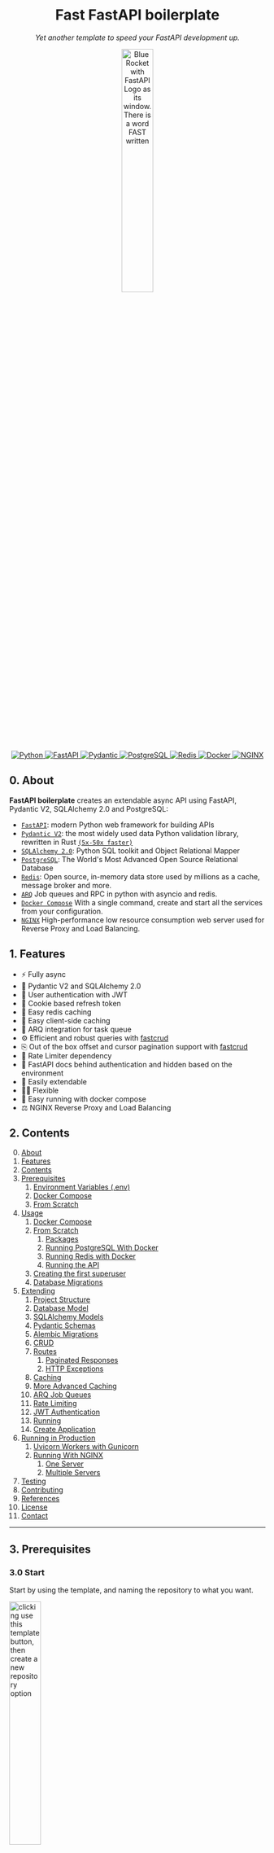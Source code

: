 <h1 align="center"> Fast FastAPI boilerplate</h1>
<p align="center" markdown=1>
  <i>Yet another template to speed your FastAPI development up.</i>
</p>

<p align="center">
  <a href="https://github.com/igormagalhaesr/FastAPI-boilerplate">
    <img src="https://user-images.githubusercontent.com/43156212/277095260-ef5d4496-8290-4b18-99b2-0c0b5500504e.png" alt="Blue Rocket with FastAPI Logo as its window. There is a word FAST written" width="35%" height="auto">
  </a>
</p>

<p align="center">
  <a href="">
      <img src="https://img.shields.io/badge/Python-3776AB?style=for-the-badge&logo=python&logoColor=white" alt="Python">
  </a>
  <a href="https://fastapi.tiangolo.com">
      <img src="https://img.shields.io/badge/FastAPI-005571?style=for-the-badge&logo=fastapi" alt="FastAPI">
  </a>
  <a href="https://docs.pydantic.dev/2.4/">
      <img src="https://img.shields.io/badge/Pydantic-E92063?logo=pydantic&logoColor=fff&style=for-the-badge" alt="Pydantic">
  </a>
  <a href="https://www.postgresql.org">
      <img src="https://img.shields.io/badge/PostgreSQL-316192?style=for-the-badge&logo=postgresql&logoColor=white" alt="PostgreSQL">
  </a>
  <a href="https://redis.io">
      <img src="https://img.shields.io/badge/Redis-DC382D?logo=redis&logoColor=fff&style=for-the-badge" alt="Redis">
  </a>
  <a href="https://docs.docker.com/compose/">
      <img src="https://img.shields.io/badge/Docker-2496ED?logo=docker&logoColor=fff&style=for-the-badge" alt="Docker">
  </a>
  <a href="https://nginx.org/en/">
      <img src="https://img.shields.io/badge/NGINX-009639?logo=nginx&logoColor=fff&style=for-the-badge" alt=NGINX>
  </a>
</p>

## 0. About

**FastAPI boilerplate** creates an extendable async API using FastAPI, Pydantic V2, SQLAlchemy 2.0 and PostgreSQL:

- [`FastAPI`](https://fastapi.tiangolo.com): modern Python web framework for building APIs
- [`Pydantic V2`](https://docs.pydantic.dev/2.4/): the most widely used data Python validation library, rewritten in Rust [`(5x-50x faster)`](https://docs.pydantic.dev/latest/blog/pydantic-v2-alpha/)
- [`SQLAlchemy 2.0`](https://docs.sqlalchemy.org/en/20/changelog/whatsnew_20.html): Python SQL toolkit and Object Relational Mapper
- [`PostgreSQL`](https://www.postgresql.org): The World's Most Advanced Open Source Relational Database
- [`Redis`](https://redis.io): Open source, in-memory data store used by millions as a cache, message broker and more.
- [`ARQ`](https://arq-docs.helpmanual.io) Job queues and RPC in python with asyncio and redis.
- [`Docker Compose`](https://docs.docker.com/compose/) With a single command, create and start all the services from your configuration.
- [`NGINX`](https://nginx.org/en/) High-performance low resource consumption web server used for Reverse Proxy and Load Balancing.

## 1. Features

- ⚡️ Fully async
- 🚀 Pydantic V2 and SQLAlchemy 2.0
- 🔐 User authentication with JWT
- 🍪 Cookie based refresh token
- 🏬 Easy redis caching
- 👜 Easy client-side caching
- 🚦 ARQ integration for task queue
- ⚙️ Efficient and robust queries with <a href="https://github.com/igorbenav/fastcrud">fastcrud</a>
- ⎘ Out of the box offset and cursor pagination support with <a href="https://github.com/igorbenav/fastcrud">fastcrud</a>
- 🛑 Rate Limiter dependency
- 👮 FastAPI docs behind authentication and hidden based on the environment
- 🦾 Easily extendable
- 🤸‍♂️ Flexible
- 🚚 Easy running with docker compose
- ⚖️ NGINX Reverse Proxy and Load Balancing

## 2. Contents

0. [About](#0-about)
1. [Features](#1-features)
1. [Contents](#2-contents)
1. [Prerequisites](#3-prerequisites)
   1. [Environment Variables (.env)](#31-environment-variables-env)
   1. [Docker Compose](#32-docker-compose-preferred)
   1. [From Scratch](#33-from-scratch)
1. [Usage](#4-usage)
   1. [Docker Compose](#41-docker-compose)
   1. [From Scratch](#42-from-scratch)
      1. [Packages](#421-packages)
      1. [Running PostgreSQL With Docker](#422-running-postgresql-with-docker)
      1. [Running Redis with Docker](#423-running-redis-with-docker)
      1. [Running the API](#424-running-the-api)
   1. [Creating the first superuser](#43-creating-the-first-superuser)
   1. [Database Migrations](#44-database-migrations)
1. [Extending](#5-extending)
   1. [Project Structure](#51-project-structure)
   1. [Database Model](#52-database-model)
   1. [SQLAlchemy Models](#53-sqlalchemy-models)
   1. [Pydantic Schemas](#54-pydantic-schemas)
   1. [Alembic Migrations](#55-alembic-migrations)
   1. [CRUD](#56-crud)
   1. [Routes](#57-routes)
      1. [Paginated Responses](#571-paginated-responses)
      1. [HTTP Exceptions](#572-http-exceptions)
   1. [Caching](#58-caching)
   1. [More Advanced Caching](#59-more-advanced-caching)
   1. [ARQ Job Queues](#510-arq-job-queues)
   1. [Rate Limiting](#511-rate-limiting)
   1. [JWT Authentication](#512-jwt-authentication)
   1. [Running](#513-running)
   1. [Create Application](#514-create-application)
1. [Running in Production](#6-running-in-production)
   1. [Uvicorn Workers with Gunicorn](#61-uvicorn-workers-with-gunicorn)
   1. [Running With NGINX](#62-running-with-nginx)
      1. [One Server](#621-one-server)
      1. [Multiple Servers](#622-multiple-servers)
1. [Testing](#7-testing)
1. [Contributing](#8-contributing)
1. [References](#9-references)
1. [License](#10-license)
1. [Contact](#11-contact)

______________________________________________________________________

## 3. Prerequisites

### 3.0 Start

Start by using the template, and naming the repository to what you want.

<p align="left">
    <img src="https://user-images.githubusercontent.com/43156212/277866726-975d1c98-b1c9-4c8e-b4bd-001c8a5728cb.png" alt="clicking use this template button, then create a new repository option" width="35%" height="auto">
</p>

Then clone your created repository (I'm using the base for the example)

```sh
git clone https://github.com/igormagalhaesr/FastAPI-boilerplate
```

> \[!TIP\]
> If you are in a hurry, you may use one of the following templates (containing a `.env`, `docker-compose.yml` and `Dockerfile`):

- [Running locally with uvicorn](https://gist.github.com/igorbenav/48ad745120c3f77817e094f3a609111a)
- [Runing in staging with gunicorn managing uvicorn workers](https://gist.github.com/igorbenav/d0518d4f6bdfb426d4036090f74905ee)
- [Running in production with NGINX](https://gist.github.com/igorbenav/232c3b73339d6ca74e2bf179a5ef48a1)

> \[!WARNING\]
> Do not forget to place `docker-compose.yml` and `Dockerfile` in the `root` folder, while `.env` should be in the `src` folder.

### 3.1 Environment Variables (.env)

Then create a `.env` file inside `src` directory:

```sh
touch .env
```

Inside of `.env`, create the following app settings variables:

```
# ------------- app settings -------------
APP_NAME="Your app name here"
APP_DESCRIPTION="Your app description here"
APP_VERSION="0.1"
CONTACT_NAME="Your name"
CONTACT_EMAIL="Your email"
LICENSE_NAME="The license you picked"
```

For the database ([`if you don't have a database yet, click here`](#422-running-postgresql-with-docker)), create:

```
# ------------- database -------------
POSTGRES_USER="your_postgres_user"
POSTGRES_PASSWORD="your_password"
POSTGRES_SERVER="your_server" # default "localhost", if using docker compose you should use "db"
POSTGRES_PORT=5432 # default "5432", if using docker compose you should use "5432"
POSTGRES_DB="your_db"
```

For database administration using PGAdmin create the following variables in the .env file

```
# ------------- pgadmin -------------
PGADMIN_DEFAULT_EMAIL="your_email_address"
PGADMIN_DEFAULT_PASSWORD="your_password"
PGADMIN_LISTEN_PORT=80
```

To connect to the database, log into the PGAdmin console with the values specified in `PGADMIN_DEFAULT_EMAIL` and `PGADMIN_DEFAULT_PASSWORD`.

Once in the main PGAdmin screen, click Add Server:

![pgadmin-connect](https://github.com/igorbenav/docs-images/blob/main/289698727-e15693b6-fae9-4ec6-a597-e70ab6f44133-3.png?raw=true)

1. Hostname/address is `db` (if using containers)
1. Is the value you specified in `POSTGRES_PORT`
1. Leave this value as `postgres`
1. is the value you specified in `POSTGRES_USER`
1. Is the value you specified in `POSTGRES_PASSWORD`

For crypt:
Start by running

```sh
openssl rand -hex 32
```

And then create in `.env`:

```
# ------------- crypt -------------
SECRET_KEY= # result of openssl rand -hex 32
ALGORITHM= # pick an algorithm, default HS256
ACCESS_TOKEN_EXPIRE_MINUTES= # minutes until token expires, default 30
REFRESH_TOKEN_EXPIRE_DAYS= # days until token expires, default 7
```

Then for the first admin user:

```
# ------------- admin -------------
ADMIN_NAME="your_name"
ADMIN_EMAIL="your_email"
ADMIN_USERNAME="your_username"
ADMIN_PASSWORD="your_password"
```

For redis caching:

```
# ------------- redis cache-------------
REDIS_CACHE_HOST="your_host" # default "localhost", if using docker compose you should use "redis"
REDIS_CACHE_PORT=6379 # default "6379", if using docker compose you should use "6379"
```

And for client-side caching:

```
# ------------- redis client-side cache -------------
CLIENT_CACHE_MAX_AGE=30 # default "30"
```

For ARQ Job Queues:

```
# ------------- redis queue -------------
REDIS_QUEUE_HOST="your_host" # default "localhost", if using docker compose you should use "redis"
REDIS_QUEUE_PORT=6379 # default "6379", if using docker compose you should use "6379"
```

> \[!WARNING\]
> You may use the same redis for both caching and queue while developing, but the recommendation is using two separate containers for production.

To create the first tier:

```
# ------------- first tier -------------
TIER_NAME="free"
```

For the rate limiter:

```
# ------------- redis rate limit -------------
REDIS_RATE_LIMIT_HOST="localhost"   # default="localhost", if using docker compose you should use "redis"
REDIS_RATE_LIMIT_PORT=6379          # default=6379, if using docker compose you should use "6379"


# ------------- default rate limit settings -------------
DEFAULT_RATE_LIMIT_LIMIT=10         # default=10
DEFAULT_RATE_LIMIT_PERIOD=3600      # default=3600
```

For tests (optional to run):

```
# ------------- test -------------
TEST_NAME="Tester User"
TEST_EMAIL="test@tester.com"
TEST_USERNAME="testeruser"
TEST_PASSWORD="Str1ng$t"
```

And Finally the environment:

```
# ------------- environment -------------
ENVIRONMENT="local"
```

`ENVIRONMENT` can be one of `local`, `staging` and `production`, defaults to local, and changes the behavior of api `docs` endpoints:

- **local:** `/docs`, `/redoc` and `/openapi.json` available
- **staging:** `/docs`, `/redoc` and `/openapi.json` available for superusers
- **production:** `/docs`, `/redoc` and `/openapi.json` not available

### 3.2 Docker Compose (preferred)

To do it using docker compose, ensure you have docker and docker compose installed, then:
While in the base project directory (FastAPI-boilerplate here), run:

```sh
docker compose up
```

You should have a `web` container, `postgres` container, a `worker` container and a `redis` container running.
Then head to `http://127.0.0.1:8000/docs`.

### 3.3 From Scratch

Install poetry:

```sh
pip install poetry
```

## 4. Usage

### 4.1 Docker Compose

If you used docker compose, your setup is done. You just need to ensure that when you run (while in the base folder):

```sh
docker compose up
```

You get the following outputs (in addition to many other outputs):

```sh
fastapi-boilerplate-worker-1  | ... redis_version=x.x.x mem_usage=999K clients_connected=1 db_keys=0
...
fastapi-boilerplate-db-1      | ... [1] LOG:  database system is ready to accept connections
...
fastapi-boilerplate-web-1     | INFO:     Application startup complete.
```

So you may skip to [5. Extending](#5-extending).

### 4.2 From Scratch

#### 4.2.1. Packages

In the `root` directory (`FastAPI-boilerplate` if you didn't change anything), run to install required packages:

```sh
poetry install
```

Ensuring it ran without any problem.

#### 4.2.2. Running PostgreSQL With Docker

> \[!NOTE\]
> If you already have a PostgreSQL running, you may skip this step.

Install docker if you don't have it yet, then run:

```sh
docker pull postgres
```

And pick the port, name, user and password, replacing the fields:

```sh
docker run -d \
    -p {PORT}:{PORT} \
    --name {NAME} \
    -e POSTGRES_PASSWORD={PASSWORD} \
    -e POSTGRES_USER={USER} \
    postgres
```

Such as:

```sh
docker run -d \
    -p 5432:5432 \
    --name postgres \
    -e POSTGRES_PASSWORD=1234 \
    -e POSTGRES_USER=postgres \
    postgres
```

#### 4.2.3. Running redis With Docker

> \[!NOTE\]
> If you already have a redis running, you may skip this step.

Install docker if you don't have it yet, then run:

```sh
docker pull redis:alpine
```

And pick the name and port, replacing the fields:

```sh
docker run -d \
  --name {NAME}  \
  -p {PORT}:{PORT} \
redis:alpine
```

Such as

```sh
docker run -d \
  --name redis  \
  -p 6379:6379 \
redis:alpine
```

#### 4.2.4. Running the API

While in the `root` folder, run to start the application with uvicorn server:

```sh
poetry run uvicorn src.app.main:app --reload
```

> \[!TIP\]
> The --reload flag enables auto-reload once you change (and save) something in the project

### 4.3 Creating the first superuser

#### 4.3.1 Docker Compose

> \[!WARNING\]
> Make sure DB and tables are created before running create_superuser (db should be running and the api should run at least once before)

If you are using docker compose, you should uncomment this part of the docker-compose.yml:

```
  #-------- uncomment to create first superuser --------
  # create_superuser:
  #   build:
  #     context: .
  #     dockerfile: Dockerfile
  #   env_file:
  #     - ./src/.env
  #   depends_on:
  #     - db
  #   command: python -m src.scripts.create_first_superuser
  #   volumes:
  #     - ./src:/code/src
```

Getting:

```
  #-------- uncomment to create first superuser --------
  create_superuser:
    build:
      context: .
      dockerfile: Dockerfile
    env_file:
      - ./src/.env
    depends_on:
      - db
    command: python -m src.scripts.create_first_superuser
    volumes:
      - ./src:/code/src
```

While in the base project folder run to start the services:

```sh
docker-compose up -d
```

It will automatically run the create_superuser script as well, but if you want to rerun eventually:

```sh
docker-compose run --rm create_superuser
```

to stop the create_superuser service:

```sh
docker-compose stop create_superuser
```

#### 4.3.2 From Scratch

While in the `root` folder, run (after you started the application at least once to create the tables):

```sh
poetry run python -m src.scripts.create_first_superuser
```

### 4.3.3 Creating the first tier

> \[!WARNING\]
> Make sure DB and tables are created before running create_tier (db should be running and the api should run at least once before)

To create the first tier it's similar, you just replace `create_superuser` for `create_tier` service or `create_first_superuser` to `create_first_tier` for scripts. If using `docker compose`, do not forget to uncomment the `create_tier` service in `docker-compose.yml`.

### 4.4 Database Migrations

If you are using the db in docker, you need to change this in `docker-compose.yml` to run migrations:

```sh
  db:
    image: postgres:13
    env_file:
      - ./src/.env
    volumes:
      - postgres-data:/var/lib/postgresql/data
    # -------- replace with comment to run migrations with docker --------
    expose:
      - "5432"
    # ports:
    #  - 5432:5432
```

Getting:

```sh
  db:
    ...
    # expose:
    #  - "5432"
    ports:
      - 5432:5432
```

While in the `src` folder, run Alembic migrations:

```sh
poetry run alembic revision --autogenerate
```

And to apply the migration

```sh
poetry run alembic upgrade head
```

\[!NOTE\]

> If you do not have poetry, you may run it without poetry after running `pip install alembic`

## 5. Extending

### 5.1 Project Structure

First, you may want to take a look at the project structure and understand what each file is doing.

```sh
.
├── Dockerfile                        # Dockerfile for building the application container.
├── docker-compose.yml                # Docker Compose file for defining multi-container applications.
├── pyproject.toml                    # Poetry configuration file with project metadata and dependencies.
├── README.md                         # Project README providing information and instructions.
├── LICENSE.md                        # License file for the project.
│
├── tests                             # Unit and integration tests for the application.
│   ├── __init__.py
│   ├── conftest.py                   # Configuration and fixtures for pytest.
│   ├── helper.py                     # Helper functions for tests.
│   └── test_user.py                  # Test cases for user-related functionality.
│
└── src                               # Source code directory.
    ├── __init__.py                   # Initialization file for the src package.
    ├── alembic.ini                   # Configuration file for Alembic (database migration tool).
    ├── poetry.lock                   # Poetry lock file specifying exact versions of dependencies.
    │
    ├── app                           # Main application directory.
    │   ├── __init__.py               # Initialization file for the app package.
    │   ├── main.py                   # Main entry point of the FastAPI application.
    │   │
    │   │
    │   ├── api                       # Folder containing API-related logic.
    │   │   ├── __init__.py
    │   │   ├── dependencies.py       # Defines dependencies for use across API endpoints.
    │   │   │
    │   │   └── v1                    # Version 1 of the API.
    │   │       ├── __init__.py
    │   │       ├── login.py          # API route for user login.
    │   │       ├── logout.py         # API route for user logout.
    │   │       ├── posts.py          # API routes for post operations.
    │   │       ├── rate_limits.py    # API routes for rate limiting functionalities.
    │   │       ├── tasks.py          # API routes for task management.
    │   │       ├── tiers.py          # API routes for user tier functionalities.
    │   │       └── users.py          # API routes for user management.
    │   │
    │   ├── core                      # Core utilities and configurations for the application.
    │   │   ├── __init__.py
    │   │   ├── config.py             # Configuration settings for the application.
    │   │   ├── logger.py             # Configuration for application logging.
    │   │   ├── schemas.py            # Pydantic schemas for data validation.
    │   │   ├── security.py           # Security utilities, such as password hashing.
    │   │   ├── setup.py              # Setup file for the FastAPI app instance.
    │   │   │
    │   │   ├── db                    # Core Database related modules.
    │   │   │   ├── __init__.py
    │   │   │   ├── crud_token_blacklist.py  # CRUD operations for token blacklist.
    │   │   │   ├── database.py       # Database connectivity and session management.
    │   │   │   ├── models.py         # Core Database models.
    │   │   │   └── token_blacklist.py  # Model for token blacklist functionality.
    │   │   │
    │   │   ├── exceptions            # Custom exception classes.
    │   │   │   ├── __init__.py
    │   │   │   ├── cache_exceptions.py   # Exceptions related to cache operations.
    │   │   │   └── http_exceptions.py    # HTTP-related exceptions.
    │   │   │
    │   │   ├── utils                 # Utility functions and helpers.
    │   │   │   ├── __init__.py
    │   │   │   ├── cache.py          # Cache-related utilities.
    │   │   │   ├── queue.py          # Utilities for task queue management.
    │   │   │   └── rate_limit.py     # Rate limiting utilities.
    │   │   │
    │   │   └── worker                # Worker script for background tasks.
    │   │       ├── __init__.py
    │   │       ├── settings.py       # Worker configuration and settings.
    │   │       └── functions.py      # Async task definitions and management.
    │   │
    │   ├── crud                      # CRUD operations for the application.
    │   │   ├── __init__.py
    │   │   ├── crud_base.py          # Base class for CRUD operations.
    │   │   ├── crud_posts.py         # CRUD operations for posts.
    │   │   ├── crud_rate_limit.py    # CRUD operations for rate limiting.
    │   │   ├── crud_tier.py          # CRUD operations for user tiers.
    │   │   ├── crud_users.py         # CRUD operations for users.
    │   │   └── helper.py             # Helper functions for CRUD operations.
    │   │
    │   ├── logs                      # Directory for log files.
    │   │   └── app.log               # Log file for the application.
    │   │
    │   ├── middleware                # Middleware components for the application.
    │   │   └── client_cache_middleware.py  # Middleware for client-side caching.
    │   │
    │   ├── models                    # ORM models for the application (Deprecated/Unused).
    │   │   ├── __init__.py
    │   │   ├── post.py               # ORM model for posts.
    │   │   ├── rate_limit.py         # ORM model for rate limiting.
    │   │   ├── tier.py               # ORM model for user tiers.
    │   │   └── user.py               # ORM model for users.
    │   │
    │   └── schemas                   # Pydantic schemas for data validation.
    │       ├── __init__.py
    │       ├── job.py                # Schema for background jobs.
    │       ├── post.py               # Schema for post data.
    │       ├── rate_limit.py         # Schema for rate limiting data.
    │       ├── tier.py               # Schema for user tier data.
    │       └── user.py               # Schema for user data.
    │
    ├── migrations                    # Alembic migration scripts for database changes.
    │   ├── README
    │   ├── env.py                    # Environment configuration for Alembic.
    │   ├── script.py.mako            # Template script for Alembic migrations.
    │   │
    │   └── versions                  # Individual migration scripts.
    │       └── README.MD
    │
    └── scripts                       # Utility scripts for the application.
        ├── __init__.py
        ├── create_first_superuser.py # Script to create the first superuser.
        └── create_first_tier.py      # Script to create the first user tier.
```

### 5.2 Database Model

Create the new entities and relationships and add them to the model <br>
![diagram](https://user-images.githubusercontent.com/43156212/284426387-bdafc637-0473-4b71-890d-29e79da288cf.png)

#### 5.2.1 Token Blacklist

Note that this table is used to blacklist the `JWT` tokens (it's how you log a user out) <br>
![diagram](https://user-images.githubusercontent.com/43156212/284426382-b2f3c0ca-b8ea-4f20-b47e-de1bad2ca283.png)

### 5.3 SQLAlchemy Models

Inside `app/models`, create a new `entity.py` for each new entity (replacing entity with the name) and define the attributes according to [SQLAlchemy 2.0 standards](https://docs.sqlalchemy.org/en/20/orm/mapping_styles.html#orm-mapping-styles):

> \[!WARNING\]
> Note that since it inherits from `Base`, the new model is mapped as a python `dataclass`, so optional attributes (arguments with a default value) should be defined after required  attributes.

```python
from sqlalchemy import String, DateTime
from sqlalchemy.orm import Mapped, mapped_column, relationship

from app.core.db.database import Base


class Entity(Base):
    __tablename__ = "entity"

    id: Mapped[int] = mapped_column("id", autoincrement=True, nullable=False, unique=True, primary_key=True, init=False)
    name: Mapped[str] = mapped_column(String(30))
    ...
```

### 5.4 Pydantic Schemas

Inside `app/schemas`, create a new `entity.py` for for each new entity (replacing entity with the name) and create the schemas according to [Pydantic V2](https://docs.pydantic.dev/latest/#pydantic-examples) standards:

```python
from typing import Annotated

from pydantic import BaseModel, EmailStr, Field, HttpUrl, ConfigDict


class EntityBase(BaseModel):
    name: Annotated[
        str,
        Field(min_length=2, max_length=30, examples=["Entity Name"]),
    ]


class Entity(EntityBase):
    ...


class EntityRead(EntityBase):
    ...


class EntityCreate(EntityBase):
    ...


class EntityCreateInternal(EntityCreate):
    ...


class EntityUpdate(BaseModel):
    ...


class EntityUpdateInternal(BaseModel):
    ...


class EntityDelete(BaseModel):
    model_config = ConfigDict(extra="forbid")

    is_deleted: bool
    deleted_at: datetime
```

### 5.5 Alembic Migrations

Then, while in the `src` folder, run Alembic migrations:

```sh
poetry run alembic revision --autogenerate
```

And to apply the migration

```sh
poetry run alembic upgrade head
```

### 5.6 CRUD

Inside `app/crud`, create a new `crud_entities.py` inheriting from `FastCRUD` for each new entity:

```python
from fastcrud import FastCRUD

from app.models.entity import Entity
from app.schemas.entity import EntityCreateInternal, EntityUpdate, EntityUpdateInternal, EntityDelete

CRUDEntity = FastCRUD[Entity, EntityCreateInternal, EntityUpdate, EntityUpdateInternal, EntityDelete]
crud_entity = CRUDEntity(Entity)
```

So, for users:

```python
# crud_users.py
from app.model.user import User
from app.schemas.user import UserCreateInternal, UserUpdate, UserUpdateInternal, UserDelete

CRUDUser = FastCRUD[User, UserCreateInternal, UserUpdate, UserUpdateInternal, UserDelete]
crud_users = CRUDUser(User)
```

#### 5.6.1 Get

When actually using the crud in an endpoint, to get data you just pass the database connection and the attributes as kwargs:

```python
# Here I'm getting the first user with email == user.email (email is unique in this case)
user = await crud_users.get(db=db, email=user.email)
```

#### 5.6.2 Get Multi

To get a list of objects with the attributes, you should use the get_multi:

```python
# Here I'm getting at most 10 users with the name 'User Userson' except for the first 3
user = await crud_users.get_multi(db=db, offset=3, limit=100, name="User Userson")
```

> \[!WARNING\]
> Note that get_multi returns a python `dict`.

Which will return a python dict with the following structure:

```javascript
{
  "data": [
    {
      "id": 4,
      "name": "User Userson",
      "username": "userson4",
      "email": "user.userson4@example.com",
      "profile_image_url": "https://profileimageurl.com"
    },
    {
      "id": 5,
      "name": "User Userson",
      "username": "userson5",
      "email": "user.userson5@example.com",
      "profile_image_url": "https://profileimageurl.com"
    }
  ],
  "total_count": 2,
  "has_more": false,
  "page": 1,
  "items_per_page": 10
}
```

#### 5.6.3 Create

To create, you pass a `CreateSchemaType` object with the attributes, such as a `UserCreate` pydantic schema:

```python
from app.schemas.user import UserCreate

# Creating the object
user_internal = UserCreate(name="user", username="myusername", email="user@example.com")

# Passing the object to be created
crud_users.create(db=db, object=user_internal)
```

#### 5.6.4 Exists

To just check if there is at least one row that matches a certain set of attributes, you should use `exists`

```python
# This queries only the email variable
# It returns True if there's at least one or False if there is none
crud_users.exists(db=db, email=user @ example.com)
```

#### 5.6.5 Count

You can also get the count of a certain object with the specified filter:

```python
# Here I'm getting the count of users with the name 'User Userson'
user = await crud_users.count(db=db, name="User Userson")
```

#### 5.6.6 Update

To update you pass an `object` which may be a `pydantic schema` or just a regular `dict`, and the kwargs.
You will update with `objects` the rows that match your `kwargs`.

```python
# Here I'm updating the user with username == "myusername".
# #I'll change his name to "Updated Name"
crud_users.update(db=db, object={"name": "Updated Name"}, username="myusername")
```

#### 5.6.7 Delete

To delete we have two options:

- db_delete: actually deletes the row from the database
- delete:
  - adds `"is_deleted": True` and `deleted_at: datetime.now(UTC)` if the model inherits from `PersistentDeletion` (performs a soft delete), but keeps the object in the database.
  - actually deletes the row from the database if the model does not inherit from `PersistentDeletion`

```python
# Here I'll just change is_deleted to True
crud_users.delete(db=db, username="myusername")

# Here I actually delete it from the database
crud_users.db_delete(db=db, username="myusername")
```

#### 5.6.8 Get Joined

To retrieve data with a join operation, you can use the get_joined method from your CRUD module. Here's how to do it:

```python
# Fetch a single record with a join on another model (e.g., User and Tier).
result = await crud_users.get_joined(
    db=db,  # The SQLAlchemy async session.
    join_model=Tier,  # The model to join with (e.g., Tier).
    schema_to_select=UserSchema,  # Pydantic schema for selecting User model columns (optional).
    join_schema_to_select=TierSchema,  # Pydantic schema for selecting Tier model columns (optional).
)
```

**Relevant Parameters:**

- `join_model`: The model you want to join with (e.g., Tier).
- `join_prefix`: Optional prefix to be added to all columns of the joined model. If None, no prefix is added.
- `join_on`: SQLAlchemy Join object for specifying the ON clause of the join. If None, the join condition is auto-detected based on foreign keys.
- `schema_to_select`: A Pydantic schema to select specific columns from the primary model (e.g., UserSchema).
- `join_schema_to_select`: A Pydantic schema to select specific columns from the joined model (e.g., TierSchema).
- `join_type`: pecifies the type of join operation to perform. Can be "left" for a left outer join or "inner" for an inner join. Default "left".
- `kwargs`: Filters to apply to the primary query.

This method allows you to perform a join operation, selecting columns from both models, and retrieve a single record.

#### 5.6.9 Get Multi Joined

Similarly, to retrieve multiple records with a join operation, you can use the get_multi_joined method. Here's how:

```python
# Retrieve a list of objects with a join on another model (e.g., User and Tier).
result = await crud_users.get_multi_joined(
    db=db,  # The SQLAlchemy async session.
    join_model=Tier,  # The model to join with (e.g., Tier).
    join_prefix="tier_",  # Optional prefix for joined model columns.
    join_on=and_(User.tier_id == Tier.id, User.is_superuser == True),  # Custom join condition.
    schema_to_select=UserSchema,  # Pydantic schema for selecting User model columns.
    join_schema_to_select=TierSchema,  # Pydantic schema for selecting Tier model columns.
    username="john_doe",  # Additional filter parameters.
)
```

**Relevant Parameters:**

- `join_model`: The model you want to join with (e.g., Tier).
- `join_prefix`: Optional prefix to be added to all columns of the joined model. If None, no prefix is added.
- `join_on`: SQLAlchemy Join object for specifying the ON clause of the join. If None, the join condition is auto-detected based on foreign keys.
- `schema_to_select`: A Pydantic schema to select specific columns from the primary model (e.g., UserSchema).
- `join_schema_to_select`: A Pydantic schema to select specific columns from the joined model (e.g., TierSchema).
- `join_type`: pecifies the type of join operation to perform. Can be "left" for a left outer join or "inner" for an inner join. Default "left".
- `kwargs`: Filters to apply to the primary query.
- `offset`: The offset (number of records to skip) for pagination. Default 0.
- `limit`: The limit (maximum number of records to return) for pagination. Default 100.
- `kwargs`: Filters to apply to the primary query.

#### More Efficient Selecting

For the `get` and `get_multi` methods we have the option to define a `schema_to_select` attribute, which is what actually makes the queries more efficient. When you pass a `pydantic schema` (preferred) or a list of the names of the attributes in `schema_to_select` to the `get` or `get_multi` methods, only the attributes in the schema will be selected.

```python
from app.schemas.user import UserRead

# Here it's selecting all of the user's data
crud_user.get(db=db, username="myusername")

# Now it's only selecting the data that is in UserRead.
# Since that's my response_model, it's all I need
crud_user.get(db=db, username="myusername", schema_to_select=UserRead)
```

### 5.7 Routes

Inside `app/api/v1`, create a new `entities.py` file and create the desired routes

```python
from typing import Annotated

from fastapi import Depends

from app.schemas.entity import EntityRead
from app.core.db.database import async_get_db

...

router = fastapi.APIRouter(tags=["entities"])


@router.get("/entities/{id}", response_model=List[EntityRead])
async def read_entities(request: Request, id: int, db: Annotated[AsyncSession, Depends(async_get_db)]):
    entity = await crud_entities.get(db=db, id=id)

    return entity


...
```

Then in `app/api/v1/__init__.py` add the router such as:

```python
from fastapi import APIRouter
from app.api.v1.entity import router as entity_router

...

router = APIRouter(prefix="/v1")  # this should be there already
...
router.include_router(entity_router)
```

#### 5.7.1 Paginated Responses

With the `get_multi` method we get a python `dict` with full suport for pagination:

```javascript
{
  "data": [
    {
      "id": 4,
      "name": "User Userson",
      "username": "userson4",
      "email": "user.userson4@example.com",
      "profile_image_url": "https://profileimageurl.com"
    },
    {
      "id": 5,
      "name": "User Userson",
      "username": "userson5",
      "email": "user.userson5@example.com",
      "profile_image_url": "https://profileimageurl.com"
    }
  ],
  "total_count": 2,
  "has_more": false,
  "page": 1,
  "items_per_page": 10
}
```

And in the endpoint, we can import from `fastcrud.paginated` the following functions and Pydantic Schema:

```python
from fastcrud.paginated import (
    PaginatedListResponse,  # What you'll use as a response_model to validate
    paginated_response,  # Creates a paginated response based on the parameters
    compute_offset,  # Calculate the offset for pagination ((page - 1) * items_per_page)
)
```

Then let's create the endpoint:

```python
import fastapi

from app.schemas.entity import EntityRead

...


@router.get("/entities", response_model=PaginatedListResponse[EntityRead])
async def read_entities(
    request: Request, db: Annotated[AsyncSession, Depends(async_get_db)], page: int = 1, items_per_page: int = 10
):
    entities_data = await crud_entity.get_multi(
        db=db,
        offset=compute_offset(page, items_per_page),
        limit=items_per_page,
        schema_to_select=UserRead,
        is_deleted=False,
    )

    return paginated_response(crud_data=entities_data, page=page, items_per_page=items_per_page)
```

#### 5.7.2 HTTP Exceptions

To add exceptions you may just import from `app/core/exceptions/http_exceptions` and optionally add a detail:

```python
from app.core.exceptions.http_exceptions import NotFoundException

# If you want to specify the detail, just add the message
if not user:
    raise NotFoundException("User not found")

# Or you may just use the default message
if not post:
    raise NotFoundException()
```

**The predefined possibilities in http_exceptions are the following:**

- `CustomException`: 500 internal error
- `BadRequestException`: 400 bad request
- `NotFoundException`: 404 not found
- `ForbiddenException`: 403 forbidden
- `UnauthorizedException`: 401 unauthorized
- `UnprocessableEntityException`: 422 unprocessable entity
- `DuplicateValueException`: 422 unprocessable entity
- `RateLimitException`: 429 too many requests

### 5.8 Caching

The `cache` decorator allows you to cache the results of FastAPI endpoint functions, enhancing response times and reducing the load on your application by storing and retrieving data in a cache.

Caching the response of an endpoint is really simple, just apply the `cache` decorator to the endpoint function.

> \[!WARNING\]
> Note that you should always pass request as a variable to your endpoint function if you plan to use the cache decorator.

```python
...
from app.core.utils.cache import cache


@app.get("/sample/{my_id}")
@cache(key_prefix="sample_data", expiration=3600, resource_id_name="my_id")
async def sample_endpoint(request: Request, my_id: int):
    # Endpoint logic here
    return {"data": "my_data"}
```

The way it works is:

- the data is saved in redis with the following cache key: `sample_data:{my_id}`
- then the time to expire is set as 3600 seconds (that's the default)

Another option is not passing the `resource_id_name`, but passing the `resource_id_type` (default int):

```python
...
from app.core.utils.cache import cache


@app.get("/sample/{my_id}")
@cache(key_prefix="sample_data", resource_id_type=int)
async def sample_endpoint(request: Request, my_id: int):
    # Endpoint logic here
    return {"data": "my_data"}
```

In this case, what will happen is:

- the `resource_id` will be inferred from the keyword arguments (`my_id` in this case)
- the data is saved in redis with the following cache key: `sample_data:{my_id}`
- then the the time to expire is set as 3600 seconds (that's the default)

Passing resource_id_name is usually preferred.

### 5.9 More Advanced Caching

The behaviour of the `cache` decorator changes based on the request method of your endpoint.
It caches the result if you are passing it to a **GET** endpoint, and it invalidates the cache with this key_prefix and id if passed to other endpoints (**PATCH**, **DELETE**).

#### Invalidating Extra Keys

If you also want to invalidate cache with a different key, you can use the decorator with the `to_invalidate_extra` variable.

In the following example, I want to invalidate the cache for a certain `user_id`, since I'm deleting it, but I also want to invalidate the cache for the list of users, so it will not be out of sync.

```python
# The cache here will be saved as "{username}_posts:{username}":
@router.get("/{username}/posts", response_model=List[PostRead])
@cache(key_prefix="{username}_posts", resource_id_name="username")
async def read_posts(request: Request, username: str, db: Annotated[AsyncSession, Depends(async_get_db)]):
    ...


...

# Invalidating cache for the former endpoint by just passing the key_prefix and id as a dictionary:
@router.delete("/{username}/post/{id}")
@cache(
    "{username}_post_cache",
    resource_id_name="id",
    to_invalidate_extra={"{username}_posts": "{username}"},  # also invalidate "{username}_posts:{username}" cache
)
async def erase_post(
    request: Request,
    username: str,
    id: int,
    current_user: Annotated[UserRead, Depends(get_current_user)],
    db: Annotated[AsyncSession, Depends(async_get_db)],
):
    ...


# And now I'll also invalidate when I update the user:
@router.patch("/{username}/post/{id}", response_model=PostRead)
@cache("{username}_post_cache", resource_id_name="id", to_invalidate_extra={"{username}_posts": "{username}"})
async def patch_post(
    request: Request,
    username: str,
    id: int,
    values: PostUpdate,
    current_user: Annotated[UserRead, Depends(get_current_user)],
    db: Annotated[AsyncSession, Depends(async_get_db)],
):
    ...
```

> \[!WARNING\]
> Note that adding `to_invalidate_extra` will not work for **GET** requests.

#### Invalidate Extra By Pattern

Let's assume we have an endpoint with a paginated response, such as:

```python
@router.get("/{username}/posts", response_model=PaginatedListResponse[PostRead])
@cache(
    key_prefix="{username}_posts:page_{page}:items_per_page:{items_per_page}",
    resource_id_name="username",
    expiration=60,
)
async def read_posts(
    request: Request,
    username: str,
    db: Annotated[AsyncSession, Depends(async_get_db)],
    page: int = 1,
    items_per_page: int = 10,
):
    db_user = await crud_users.get(db=db, schema_to_select=UserRead, username=username, is_deleted=False)
    if not db_user:
        raise HTTPException(status_code=404, detail="User not found")

    posts_data = await crud_posts.get_multi(
        db=db,
        offset=compute_offset(page, items_per_page),
        limit=items_per_page,
        schema_to_select=PostRead,
        created_by_user_id=db_user["id"],
        is_deleted=False,
    )

    return paginated_response(crud_data=posts_data, page=page, items_per_page=items_per_page)
```

Just passing `to_invalidate_extra` will not work to invalidate this cache, since the key will change based on the `page` and `items_per_page` values.
To overcome this we may use the `pattern_to_invalidate_extra` parameter:

```python
@router.patch("/{username}/post/{id}")
@cache("{username}_post_cache", resource_id_name="id", pattern_to_invalidate_extra=["{username}_posts:*"])
async def patch_post(
    request: Request,
    username: str,
    id: int,
    values: PostUpdate,
    current_user: Annotated[UserRead, Depends(get_current_user)],
    db: Annotated[AsyncSession, Depends(async_get_db)],
):
    ...
```

Now it will invalidate all caches with a key that matches the pattern `"{username}_posts:*`, which will work for the paginated responses.

> \[!CAUTION\]
> Using `pattern_to_invalidate_extra` can be resource-intensive on large datasets. Use it judiciously and consider the potential impact on Redis performance. Be cautious with patterns that could match a large number of keys, as deleting many keys simultaneously may impact the performance of the Redis server.

#### Client-side Caching

For `client-side caching`, all you have to do is let the `Settings` class defined in `app/core/config.py` inherit from the `ClientSideCacheSettings` class. You can set the `CLIENT_CACHE_MAX_AGE` value in `.env,` it defaults to 60 (seconds).

### 5.10 ARQ Job Queues

Create the background task in `app/core/worker/functions.py`:

```python
...
# -------- background tasks --------
async def sample_background_task(ctx, name: str) -> str:
    await asyncio.sleep(5)
    return f"Task {name} is complete!"
```

Then add the function to the `WorkerSettings` class `functions` variable in `app/core/worker/settings.py`:

```python
# -------- class --------
...


class WorkerSettings:
    functions = [sample_background_task]
    ...
```

Add the task to be enqueued in a **POST** endpoint and get the info in a **GET**:

```python
...


@router.post("/task", response_model=Job, status_code=201)
async def create_task(message: str):
    job = await queue.pool.enqueue_job("sample_background_task", message)
    return {"id": job.job_id}


@router.get("/task/{task_id}")
async def get_task(task_id: str):
    job = ArqJob(task_id, queue.pool)
    return await job.info()
```

And finally run the worker in parallel to your fastapi application.

If you are using `docker compose`, the worker is already running.
If you are doing it from scratch, run while in the `root` folder:

```sh
poetry run arq src.app.core.worker.settings.WorkerSettings
```

### 5.11 Rate Limiting

To limit how many times a user can make a request in a certain interval of time (very useful to create subscription plans or just to protect your API against DDOS), you may just use the `rate_limiter` dependency:

```python
from fastapi import Depends

from app.api.dependencies import rate_limiter
from app.core.utils import queue
from app.schemas.job import Job


@router.post("/task", response_model=Job, status_code=201, dependencies=[Depends(rate_limiter)])
async def create_task(message: str):
    job = await queue.pool.enqueue_job("sample_background_task", message)
    return {"id": job.job_id}
```

By default, if no token is passed in the header (that is - the user is not authenticated), the user will be limited by his IP address with the default `limit` (how many times the user can make this request every period) and `period` (time in seconds) defined in `.env`.

Even though this is useful, real power comes from creating `tiers` (categories of users) and standard `rate_limits` (`limits` and `periods` defined for specific `paths` - that is - endpoints) for these tiers.

All of the `tier` and `rate_limit` models, schemas, and endpoints are already created in the respective folders (and usable only by superusers). You may use the `create_tier` script to create the first tier (it uses the `.env` variable `TIER_NAME`, which is all you need to create a tier) or just use the api:

Here I'll create a `free` tier:

<p align="left">
    <img src="https://user-images.githubusercontent.com/43156212/282275103-d9c4f511-4cfa-40c6-b882-5b09df9f62b9.png" alt="passing name = free to api request body" width="70%" height="auto">
</p>

And a `pro` tier:

<p align="left">
    <img src="https://user-images.githubusercontent.com/43156212/282275107-5a6ca593-ccc0-4965-b2db-09ec5ecad91c.png" alt="passing name = pro to api request body" width="70%" height="auto">
</p>

Then I'll associate a `rate_limit` for the path `api/v1/tasks/task` for each of them, I'll associate a `rate limit` for the path `api/v1/tasks/task`.

> \[!WARNING\]
> Do not forget to add `api/v1/...` or any other prefix to the beggining of your path. For the structure of the boilerplate, `api/v1/<rest_of_the_path>`

1 request every hour (3600 seconds) for the free tier:

<p align="left">
    <img src="https://user-images.githubusercontent.com/43156212/282275105-95d31e19-b798-4f03-98f0-3e9d1844f7b3.png" alt="passing path=api/v1/tasks/task, limit=1, period=3600, name=api_v1_tasks:1:3600 to free tier rate limit" width="70%" height="auto">
</p>

10 requests every hour for the pro tier:

<p align="left">
    <img src="https://user-images.githubusercontent.com/43156212/282275108-deec6f46-9d47-4f01-9899-ca42da0f0363.png" alt="passing path=api/v1/tasks/task, limit=10, period=3600, name=api_v1_tasks:10:3600 to pro tier rate limit" width="70%" height="auto">
</p>

Now let's read all the tiers available (`GET api/v1/tiers`):

```javascript
{
  "data": [
    {
      "name": "free",
      "id": 1,
      "created_at": "2023-11-11T05:57:25.420360"
    },
    {
      "name": "pro",
      "id": 2,
      "created_at": "2023-11-12T00:40:00.759847"
    }
  ],
  "total_count": 2,
  "has_more": false,
  "page": 1,
  "items_per_page": 10
}
```

And read the `rate_limits` for the `pro` tier to ensure it's working (`GET api/v1/tier/pro/rate_limits`):

```javascript
{
  "data": [
    {
      "path": "api_v1_tasks_task",
      "limit": 10,
      "period": 3600,
      "id": 1,
      "tier_id": 2,
      "name": "api_v1_tasks:10:3600"
    }
  ],
  "total_count": 1,
  "has_more": false,
  "page": 1,
  "items_per_page": 10
}
```

Now, whenever an authenticated user makes a `POST` request to the `api/v1/tasks/task`, they'll use the quota that is defined by their tier.
You may check this getting the token from the `api/v1/login` endpoint, then passing it in the request header:

```sh
curl -X POST 'http://127.0.0.1:8000/api/v1/tasks/task?message=test' \
-H 'Authorization: Bearer <your-token-here>'
```

> \[!TIP\]
> Since the `rate_limiter` dependency uses the `get_optional_user` dependency instead of `get_current_user`, it will not require authentication to be used, but will behave accordingly if the user is authenticated (and token is passed in header). If you want to ensure authentication, also use `get_current_user` if you need.

To change a user's tier, you may just use the `PATCH api/v1/user/{username}/tier` endpoint.
Note that for flexibility (since this is a boilerplate), it's not necessary to previously inform a tier_id to create a user, but you probably should set every user to a certain tier (let's say `free`) once they are created.

> \[!WARNING\]
> If a user does not have a `tier` or the tier does not have a defined `rate limit` for the path and the token is still passed to the request, the default `limit` and `period` will be used, this will be saved in `app/logs`.

### 5.12 JWT Authentication

#### 5.12.1 Details

The JWT in this boilerplate is created in the following way:

1. **JWT Access Tokens:** how you actually access protected resources is passing this token in the request header.
1. **Refresh Tokens:** you use this type of token to get an `access token`, which you'll use to access protected resources.

The `access token` is short lived (default 30 minutes) to reduce the damage of a potential leak. The `refresh token`, on the other hand, is long lived (default 7 days), and you use it to renew your `access token` without the need to provide username and password every time it expires.

Since the `refresh token` lasts for a longer time, it's stored as a cookie in a secure way:

```python
# app/api/v1/login

...
response.set_cookie(
    key="refresh_token",
    value=refresh_token,
    httponly=True,  # Prevent access through JavaScript
    secure=True,  # Ensure cookie is sent over HTTPS only
    samesite="Lax",  # Default to Lax for reasonable balance between security and usability
    max_age=number_of_seconds,  # Set a max age for the cookie
)
...
```

You may change it to suit your needs. The possible options for `samesite` are:

- `Lax`: Cookies will be sent in top-level navigations (like clicking on a link to go to another site), but not in API requests or images loaded from other sites.
- `Strict`: Cookies will be sent in top-level navigations (like clicking on a link to go to another site), but not in API requests or images loaded from other sites.
- `None`: Cookies will be sent with both same-site and cross-site requests.

#### 5.12.2 Usage

What you should do with the client is:

- `Login`: Send credentials to `/api/v1/login`. Store the returned access token in memory for subsequent requests.
- `Accessing Protected Routes`: Include the access token in the Authorization header.
- `Token Renewal`: On access token expiry, the front end should automatically call `/api/v1/refresh` for a new token.
- `Login Again`: If refresh token is expired, credentials should be sent to `/api/v1/login` again, storing the new access token in memory.
- `Logout`: Call /api/v1/logout to end the session securely.

This authentication setup in the provides a robust, secure, and user-friendly way to handle user sessions in your API applications.

### 5.13 Running

If you are using docker compose, just running the following command should ensure everything is working:

```sh
docker compose up
```

If you are doing it from scratch, ensure your postgres and your redis are running, then
while in the `root` folder, run to start the application with uvicorn server:

```sh
poetry run uvicorn src.app.main:app --reload
```

And for the worker:

```sh
poetry run arq src.app.core.worker.settings.WorkerSettings
```

## 6. Running in Production

### 6.1 Uvicorn Workers with Gunicorn

In production you may want to run using gunicorn to manage uvicorn workers:

```sh
command: gunicorn app.main:app -w 4 -k uvicorn.workers.UvicornWorker -b 0.0.0.0:8000
```

Here it's running with 4 workers, but you should test it depending on how many cores your machine has.

To do this if you are using docker compose, just replace the comment:
This part in `docker-compose.yml`:

```YAML
# docker-compose.yml

# -------- replace with comment to run with gunicorn --------
command: uvicorn app.main:app --host 0.0.0.0 --port 8000 --reload
# command: gunicorn app.main:app -w 4 -k uvicorn.workers.UvicornWorker -b 0.0.0.0:8000
```

Should be changed to:

```YAML
# docker-compose.yml

# -------- replace with comment to run with uvicorn --------
# command: uvicorn app.main:app --host 0.0.0.0 --port 8000 --reload
command: gunicorn app.main:app -w 4 -k uvicorn.workers.UvicornWorker -b 0.0.0.0:8000
```

And the same in `Dockerfile`:
This part:

```Dockerfile
# Dockerfile

CMD ["uvicorn", "app.main:app", "--host", "0.0.0.0", "--port", "8000", "--reload"]
# CMD ["gunicorn", "app.main:app", "-w", "4", "-k", "uvicorn.workers.UvicornWorker". "-b", "0.0.0.0:8000"]
```

Should be changed to:

```Dockerfile
# Dockerfile

# CMD ["uvicorn", "app.main:app", "--host", "0.0.0.0", "--port", "8000", "--reload"]
CMD ["gunicorn", "app.main:app", "-w", "4", "-k", "uvicorn.workers.UvicornWorker". "-b", "0.0.0.0:8000"]
```

> \[!CAUTION\]
> Do not forget to set the `ENVIRONMENT` in `.env` to `production` unless you want the API docs to be public.

### 5.14 Create Application

If you want to stop tables from being created every time you run the api, you should disable this here:

```python
# app/main.py

from .api import router
from .core.config import settings
from .core.setup import create_application

# create_tables_on_start defaults to True
app = create_application(router=router, settings=settings, create_tables_on_start=False)
```

This `create_application` function is defined in `app/core/setup.py`, and it's a flexible way to configure the behavior of your application.

A few examples:

- Deactivate or password protect /docs
- Add client-side cache middleware
- Add Startup and Shutdown event handlers for cache, queue and rate limit

### 6.2 Running with NGINX

NGINX is a high-performance web server, known for its stability, rich feature set, simple configuration, and low resource consumption. NGINX acts as a reverse proxy, that is, it receives client requests, forwards them to the FastAPI server (running via Uvicorn or Gunicorn), and then passes the responses back to the clients.

To run with NGINX, you start by uncommenting the following part in your `docker-compose.yml`:

```python
# docker-compose.yml

...
# -------- uncomment to run with nginx --------
# nginx:
#   image: nginx:latest
#   ports:
#     - "80:80"
#   volumes:
#     - ./default.conf:/etc/nginx/conf.d/default.conf
#   depends_on:
#     - web
...
```

Which should be changed to:

```YAML
# docker-compose.yml

...
  #-------- uncomment to run with nginx --------
  nginx:
    image: nginx:latest
    ports:
      - "80:80"
    volumes:
      - ./default.conf:/etc/nginx/conf.d/default.conf
    depends_on:
      - web
...
```

Then comment the following part:

```YAML
# docker-compose.yml

services:
  web:
    ...
    # -------- Both of the following should be commented to run with nginx --------
    command: uvicorn app.main:app --host 0.0.0.0 --port 8000 --reload
    # command: gunicorn app.main:app -w 4 -k uvicorn.workers.UvicornWorker -b 0.0.0.0:8000
```

Which becomes:

```YAML
# docker-compose.yml

services:
  web:
    ...
    # -------- Both of the following should be commented to run with nginx --------
    # command: uvicorn app.main:app --host 0.0.0.0 --port 8000 --reload
    # command: gunicorn app.main:app -w 4 -k uvicorn.workers.UvicornWorker -b 0.0.0.0:8000
```

Then pick the way you want to run (uvicorn or gunicorn managing uvicorn workers) in `Dockerfile`.
The one you want should be uncommented, comment the other one.

```Dockerfile
# Dockerfile

CMD ["uvicorn", "app.main:app", "--host", "0.0.0.0", "--port", "8000", "--reload"]
# CMD ["gunicorn", "app.main:app", "-w", "4", "-k", "uvicorn.workers.UvicornWorker". "-b", "0.0.0.0:8000"]
```

And finally head to `http://localhost/docs`.

#### 6.2.1 One Server

If you want to run with one server only, your setup should be ready. Just make sure the only part that is not a comment in `default.conf` is:

```conf
# default.conf

# ---------------- Running With One Server ----------------
server {
    listen 80;

    location / {
        proxy_pass http://web:8000;
        proxy_set_header Host $host;
        proxy_set_header X-Real-IP $remote_addr;
        proxy_set_header X-Forwarded-For $proxy_add_x_forwarded_for;
        proxy_set_header X-Forwarded-Proto $scheme;
    }
}
```

So just type on your browser: `http://localhost/docs`.

#### 6.2.2 Multiple Servers

NGINX can distribute incoming network traffic across multiple servers, improving the efficiency and capacity utilization of your application.

To run with multiple servers, just comment the `Running With One Server` part in `default.conf` and Uncomment the other one:

```conf
# default.conf

# ---------------- Running With One Server ----------------
...

# ---------------- To Run with Multiple Servers, Uncomment below ----------------
upstream fastapi_app {
    server fastapi1:8000;  # Replace with actual server names or IP addresses
    server fastapi2:8000;
    # Add more servers as needed
}

server {
    listen 80;

    location / {
        proxy_pass http://fastapi_app;
        proxy_set_header Host $host;
        proxy_set_header X-Real-IP $remote_addr;
        proxy_set_header X-Forwarded-For $proxy_add_x_forwarded_for;
        proxy_set_header X-Forwarded-Proto $scheme;
    }
}
```

And finally, on your browser: `http://localhost/docs`.

> \[!WARNING\]
> Note that we are using `fastapi1:8000` and `fastapi2:8000` as examples, you should replace it with the actual name of your service and the port it's running on.

## 7. Testing

For tests, ensure you have in `.env`:

```
# ------------- test -------------
TEST_NAME="Tester User"
TEST_EMAIL="test@tester.com"
TEST_USERNAME="testeruser"
TEST_PASSWORD="Str1ng$t"
```

While in the tests folder, create your test file with the name "test\_{entity}.py", replacing entity with what you're testing

```sh
touch test_items.py
```

Finally create your tests (you may want to copy the structure in test_user.py)

Now, to run:

### 7.1  Docker Compose

First you need to uncomment the following part in the `docker-compose.yml` file:

```YAML
  #-------- uncomment to run tests --------
  # pytest:
  #   build:
  #     context: .
  #     dockerfile: Dockerfile
  #   env_file:
  #     - ./src/.env
  #   depends_on:
  #     - db
  #     - create_superuser
  #     - redis
  #   command: python -m pytest ./tests
  #   volumes:
  #     - .:/code
```

You'll get:

```YAML
  #-------- uncomment to run tests --------
  pytest:
    build:
      context: .
      dockerfile: Dockerfile
    env_file:
      - ./src/.env
    depends_on:
      - db
      - create_superuser
      - redis
    command: python -m pytest ./tests
    volumes:
      - .:/code
```

Start the Docker Compose services:

```sh
docker-compose up -d
```

It will automatically run the tests, but if you want to run again later:

```sh
docker-compose run --rm pytest
```

### 7.2  From Scratch

While in the `root` folder, run:

```sh
poetry run python -m pytest
```

## 8. Contributing

Read [contributing](CONTRIBUTING.md).

## 9. References

This project was inspired by a few projects, it's based on them with things changed to the way I like (and pydantic, sqlalchemy updated)

- [`Full Stack FastAPI and PostgreSQL`](https://github.com/tiangolo/full-stack-fastapi-postgresql) by @tiangolo himself
- [`FastAPI Microservices`](https://github.com/Kludex/fastapi-microservices) by @kludex which heavily inspired this boilerplate
- [`Async Web API with FastAPI + SQLAlchemy 2.0`](https://github.com/rhoboro/async-fastapi-sqlalchemy) for sqlalchemy 2.0 ORM examples
- [`FastaAPI Rocket Boilerplate`](https://github.com/asacristani/fastapi-rocket-boilerplate/tree/main) for docker compose

## 10. License

[`MIT`](LICENSE.md)

## 11. Contact

Igor Magalhaes – [@igormagalhaesr](https://twitter.com/igormagalhaesr) – igormagalhaesr@gmail.com
[github.com/igorbenav](https://github.com/igorbenav/)
